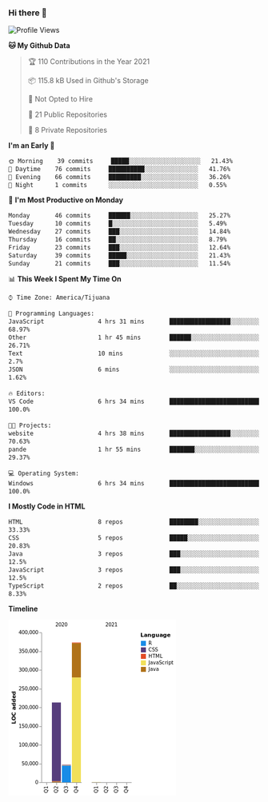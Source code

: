 ### Hi there 👋

<!--START_SECTION:waka-->
![Profile Views](http://img.shields.io/badge/Profile%20Views-0-blue)

**🐱 My Github Data** 

> 🏆 110 Contributions in the Year 2021
 > 
> 📦 115.8 kB Used in Github's Storage 
 > 
> 🚫 Not Opted to Hire
 > 
> 📜 21 Public Repositories 
 > 
> 🔑 8 Private Repositories  
 > 
**I'm an Early 🐤** 

```text
🌞 Morning    39 commits     █████░░░░░░░░░░░░░░░░░░░░   21.43% 
🌆 Daytime    76 commits     ██████████░░░░░░░░░░░░░░░   41.76% 
🌃 Evening    66 commits     █████████░░░░░░░░░░░░░░░░   36.26% 
🌙 Night      1 commits      ░░░░░░░░░░░░░░░░░░░░░░░░░   0.55%

```
📅 **I'm Most Productive on Monday** 

```text
Monday       46 commits     ██████░░░░░░░░░░░░░░░░░░░   25.27% 
Tuesday      10 commits     █░░░░░░░░░░░░░░░░░░░░░░░░   5.49% 
Wednesday    27 commits     ███░░░░░░░░░░░░░░░░░░░░░░   14.84% 
Thursday     16 commits     ██░░░░░░░░░░░░░░░░░░░░░░░   8.79% 
Friday       23 commits     ███░░░░░░░░░░░░░░░░░░░░░░   12.64% 
Saturday     39 commits     █████░░░░░░░░░░░░░░░░░░░░   21.43% 
Sunday       21 commits     ███░░░░░░░░░░░░░░░░░░░░░░   11.54%

```


📊 **This Week I Spent My Time On** 

```text
⌚︎ Time Zone: America/Tijuana

💬 Programming Languages: 
JavaScript               4 hrs 31 mins       █████████████████░░░░░░░░   68.97% 
Other                    1 hr 45 mins        ██████░░░░░░░░░░░░░░░░░░░   26.71% 
Text                     10 mins             ░░░░░░░░░░░░░░░░░░░░░░░░░   2.7% 
JSON                     6 mins              ░░░░░░░░░░░░░░░░░░░░░░░░░   1.62%

🔥 Editors: 
VS Code                  6 hrs 34 mins       █████████████████████████   100.0%

🐱‍💻 Projects: 
website                  4 hrs 38 mins       █████████████████░░░░░░░░   70.63% 
pande                    1 hr 55 mins        ███████░░░░░░░░░░░░░░░░░░   29.37%

💻 Operating System: 
Windows                  6 hrs 34 mins       █████████████████████████   100.0%

```

**I Mostly Code in HTML** 

```text
HTML                     8 repos             ████████░░░░░░░░░░░░░░░░░   33.33% 
CSS                      5 repos             █████░░░░░░░░░░░░░░░░░░░░   20.83% 
Java                     3 repos             ███░░░░░░░░░░░░░░░░░░░░░░   12.5% 
JavaScript               3 repos             ███░░░░░░░░░░░░░░░░░░░░░░   12.5% 
TypeScript               2 repos             ██░░░░░░░░░░░░░░░░░░░░░░░   8.33%

```


**Timeline**

![Chart not found](https://raw.githubusercontent.com/Aarushi-Pandey/Aarushi-Pandey/main/charts/bar_graph.png) 


<!--END_SECTION:waka-->

